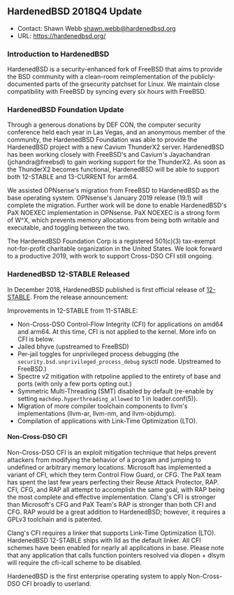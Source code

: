 ## HardenedBSD 2018Q4 Update

* Contact: Shawn Webb <shawn.webb@hardenedbsd.org>
* URL: https://hardenedbsd.org/

### Introduction to HardenedBSD

HardenedBSD is a security-enhanced fork of FreeBSD that aims to
provide the BSD community with a clean-room reimplementation of the
publicly-documented parts of the grsecurity patchset for Linux. We
maintain close compatibility with FreeBSD by syncing every six hours
with FreeBSD.

### HardenedBSD Foundation Update

Through a generous donations by DEF CON, the computer security
conference held each year in Las Vegas, and an anonymous member of the
community, the HardenedBSD Foundation was able to provide the
HardenedBSD project with a new Cavium ThunderX2 server. HardenedBSD
has been working closely with FreeBSD's and Cavium's Jayachandran
(jchandra@freebsd) to gain working support for the ThunderX2. As soon
as the ThunderX2 becomes functional, HardenedBSD will be able to
support both 12-STABLE and 13-CURRENT for arm64.

We assisted OPNsense's migration from FreeBSD to HardenedBSD as the
base operating system. OPNsense's January 2019 release (19.1) will
complete the migration. Further work will be done to enable
HardenedBSD's PaX NOEXEC implementation in OPNsense. PaX NOEXEC is a
strong form of W^X, which prevents memory allocations from being both
writable and executable, and toggling between the two.

The HardenedBSD Foundation Corp is a registered 501(c)(3) tax-exempt
not-for-profit charitable organization in the United States. We look
forward to a productive 2019, with work to support Cross-DSO CFI still
ongoing.

### HardenedBSD 12-STABLE Released

In December 2018, HardenedBSD published is first official release of
[12-STABLE](https://hardenedbsd.org/article/op/2018-12-17/stable-release-hardenedbsd-stable-12-stable-v1200058).
From the release announcement:

Improvements in 12-STABLE from 11-STABLE:

* Non-Cross-DSO Control-Flow Integrity (CFI) for applications on
  amd64 and arm64. At this time, CFI is not applied to the kernel.
  More info on CFI is below.
* Jailed bhyve (upstreamed to FreeBSD)
* Per-jail toggles for unprivileged process debugging (the
  `security.bsd.unprivileged_process_debug` sysctl node. Upstreamed
  to FreeBSD.)
* Spectre v2 mitigation with retpoline applied to the entirety of
  base and ports (with only a few ports opting out.)
* Symmetric Multi-Threading (SMT) disabled by default (re-enable by
  setting `machdep.hyperthreading_allowed` to 1 in loader.conf(5)).
* Migration of more compiler toolchain components to llvm's
  implementations (llvm-ar, llvm-nm, and llvm-objdump).
* Compilation of applications with Link-Time Optimization (LTO).

#### Non-Cross-DSO CFI

Non-Cross-DSO CFI is an exploit mitigation technique that helps
prevent attackers from modifying the behavior of a program and
jumping to undefined or arbitrary memory locations. Microsoft has
implemented a variant of CFI, which they term Control Flow Guard,
or CFG. The PaX team has spent the last few years perfecting their
Reuse Attack Protector, RAP. CFI, CFG, and RAP all attempt to
accomplish the same goal, with RAP being the most complete and
effective implementation. Clang's CFI is stronger than Microsoft's
CFG and PaX Team's RAP is stronger than both CFI and CFG. RAP would
be a great addition to HardenedBSD; however, it requires a GPLv3
toolchain and is patented.

Clang's CFI requires a linker that supports Link-Time Optimization
(LTO). HardenedBSD 12-STABLE ships with lld as the default linker.
All CFI schemes have been enabled for nearly all applications in
base. Please note that any application that calls function pointers
resolved via dlopen + dlsym will require the cfi-icall scheme to be
disabled.

HardenedBSD is the first enterprise operating system to apply
Non-Cross-DSO CFI broadly to userland.
